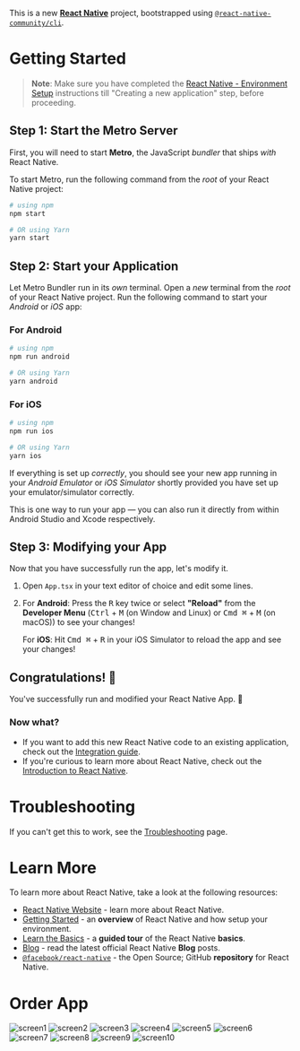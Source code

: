 This is a new [**React Native**](https://reactnative.dev) project, bootstrapped using [`@react-native-community/cli`](https://github.com/react-native-community/cli).

# Getting Started

>**Note**: Make sure you have completed the [React Native - Environment Setup](https://reactnative.dev/docs/environment-setup) instructions till "Creating a new application" step, before proceeding.

## Step 1: Start the Metro Server

First, you will need to start **Metro**, the JavaScript _bundler_ that ships _with_ React Native.

To start Metro, run the following command from the _root_ of your React Native project:

```bash
# using npm
npm start

# OR using Yarn
yarn start
```

## Step 2: Start your Application

Let Metro Bundler run in its _own_ terminal. Open a _new_ terminal from the _root_ of your React Native project. Run the following command to start your _Android_ or _iOS_ app:

### For Android

```bash
# using npm
npm run android

# OR using Yarn
yarn android
```

### For iOS

```bash
# using npm
npm run ios

# OR using Yarn
yarn ios
```

If everything is set up _correctly_, you should see your new app running in your _Android Emulator_ or _iOS Simulator_ shortly provided you have set up your emulator/simulator correctly.

This is one way to run your app — you can also run it directly from within Android Studio and Xcode respectively.

## Step 3: Modifying your App

Now that you have successfully run the app, let's modify it.

1. Open `App.tsx` in your text editor of choice and edit some lines.
2. For **Android**: Press the <kbd>R</kbd> key twice or select **"Reload"** from the **Developer Menu** (<kbd>Ctrl</kbd> + <kbd>M</kbd> (on Window and Linux) or <kbd>Cmd ⌘</kbd> + <kbd>M</kbd> (on macOS)) to see your changes!

   For **iOS**: Hit <kbd>Cmd ⌘</kbd> + <kbd>R</kbd> in your iOS Simulator to reload the app and see your changes!

## Congratulations! :tada:

You've successfully run and modified your React Native App. :partying_face:

### Now what?

- If you want to add this new React Native code to an existing application, check out the [Integration guide](https://reactnative.dev/docs/integration-with-existing-apps).
- If you're curious to learn more about React Native, check out the [Introduction to React Native](https://reactnative.dev/docs/getting-started).

# Troubleshooting

If you can't get this to work, see the [Troubleshooting](https://reactnative.dev/docs/troubleshooting) page.

# Learn More

To learn more about React Native, take a look at the following resources:

- [React Native Website](https://reactnative.dev) - learn more about React Native.
- [Getting Started](https://reactnative.dev/docs/environment-setup) - an **overview** of React Native and how setup your environment.
- [Learn the Basics](https://reactnative.dev/docs/getting-started) - a **guided tour** of the React Native **basics**.
- [Blog](https://reactnative.dev/blog) - read the latest official React Native **Blog** posts.
- [`@facebook/react-native`](https://github.com/facebook/react-native) - the Open Source; GitHub **repository** for React Native.

# Order App

![screen1](https://github.com/user-attachments/assets/9b14887a-89e4-4a33-9a67-186072ad70dd)
![screen2](https://github.com/user-attachments/assets/67565226-7475-423d-9fd8-4a7f6c413035)
![screen3](https://github.com/user-attachments/assets/97d0041b-8a84-4107-ba63-ca4bf3663cc7)
![screen4](https://github.com/user-attachments/assets/62e9eec2-b3a4-4bd1-bc7b-d95c8485e320)
![screen5](https://github.com/user-attachments/assets/b089149c-e9e4-4c12-9fb9-2fdeced4aed2)
![screen6](https://github.com/user-attachments/assets/d16c304e-1eb4-4a65-9b9b-c826dccb51f0)
![screen7](https://github.com/user-attachments/assets/ff700a31-1a59-4785-ae40-dcc746ac05c3)
![screen8](https://github.com/user-attachments/assets/b7c0465a-127b-442b-96a5-f24bb604dc65)
![screen9](https://github.com/user-attachments/assets/b8edc39d-29da-4398-8f5b-999bb05e5f19)
![screen10](https://github.com/user-attachments/assets/19d94e98-04c2-4a45-b1f0-9cff1f0e8256)

